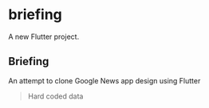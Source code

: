 # briefing

A new Flutter project.

## Briefing 

An attempt to clone Google News app design using Flutter

> Hard coded data

